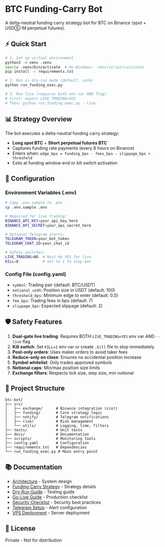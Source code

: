 # BTC Funding-Carry Bot

A delta-neutral funding carry strategy bot for BTC on Binance (spot + USDⓈ-M perpetual futures).

## ⚡ Quick Start

```bash
# 1. Set up virtual environment
python3 -m venv .venv
source .venv/bin/activate  # On Windows: .venv\Scripts\activate
pip install -r requirements.txt

# 2. Run in dry-run mode (default, safe)
python run_funding_exec.py

# 3. Run live (requires both env var AND flag)
# First: export LIVE_TRADING=YES
# Then: python run_funding_exec.py --live
```

## 📊 Strategy Overview

The bot executes a delta-neutral funding carry strategy:
- **Long spot BTC** + **Short perpetual futures BTC**
- Captures funding rate payments (every 8 hours on Binance)
- Enters when: `edge_bps = funding_bps - fees_bps - slippage_bps > threshold`
- Exits at funding window end or kill switch activation

## 🔧 Configuration

### Environment Variables (.env)
```bash
# Copy .env.sample to .env
cp .env.sample .env

# Required for live trading:
BINANCE_API_KEY=your_api_key_here
BINANCE_API_SECRET=your_api_secret_here

# Optional Telegram alerts:
TELEGRAM_TOKEN=your_bot_token
TELEGRAM_CHAT_ID=your_chat_id

# Safety switches:
LIVE_TRADING=NO  # Must be YES for live
KILL=0           # Set to 1 to stop bot
```

### Config File (config.yaml)
- `symbol`: Trading pair (default: BTC/USDT)
- `notional_usdt`: Position size in USDT (default: 100)
- `threshold_bps`: Minimum edge to enter (default: 0.5)
- `fee_bps`: Trading fees in bps (default: 7)
- `slippage_bps`: Expected slippage (default: 2)

## 🛡️ Safety Features

1. **Dual-gate live trading**: Requires BOTH `LIVE_TRADING=YES` env var AND `--live` flag
2. **Kill switch**: Set `KILL=1` env var or create `.kill` file to stop immediately
3. **Post-only orders**: Uses maker orders to avoid taker fees
4. **Reduce-only on close**: Ensures no accidental position increase
5. **Symbol whitelist**: Only trades approved symbols
6. **Notional caps**: Min/max position size limits
7. **Exchange filters**: Respects tick size, step size, min notional

## 📁 Project Structure

```
btc-bot/
├── src/
│   ├── exchange/      # Binance integration (ccxt)
│   ├── funding/       # Core strategy logic
│   ├── notify/        # Telegram notifications
│   ├── risk/          # Risk management
│   └── utils/         # Logging, time, filters
├── tests/             # Unit tests
├── docs/              # Documentation
├── scripts/           # Monitoring tools
├── config.yaml        # Configuration
├── requirements.txt   # Dependencies
└── run_funding_exec.py # Main entry point
```

## 📚 Documentation

- [Architecture](docs/ARCHITECTURE.md) - System design
- [Funding Carry Strategy](docs/FUNDING_CARRY.md) - Strategy details
- [Dry-Run Guide](docs/RUNBOOK_DRYRUN.md) - Testing guide
- [Go-Live Guide](docs/RUNBOOK_GO_LIVE.md) - Production checklist
- [Security Checklist](docs/SECURITY_CHECKLIST.md) - Security best practices
- [Telegram Setup](docs/TELEGRAM_SETUP.md) - Alert configuration
- [VPS Deployment](docs/DEPLOY_VPS.md) - Server deployment

## 📜 License

Private - Not for distribution
